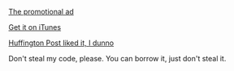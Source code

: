 [The promotional ad](http://www.youtube.com/watch?v=U5h7uPVICJU)

[Get it on iTunes](https://itunes.apple.com/us/app/iscab/id480510644)

[Huffington Post liked it, I dunno](http://www.huffingtonpost.com/2012/03/09/iscab-new-iphone-app-picking-scabs_n_1335518.html)


Don't steal my code, please. You can borrow it, just don't steal it.
